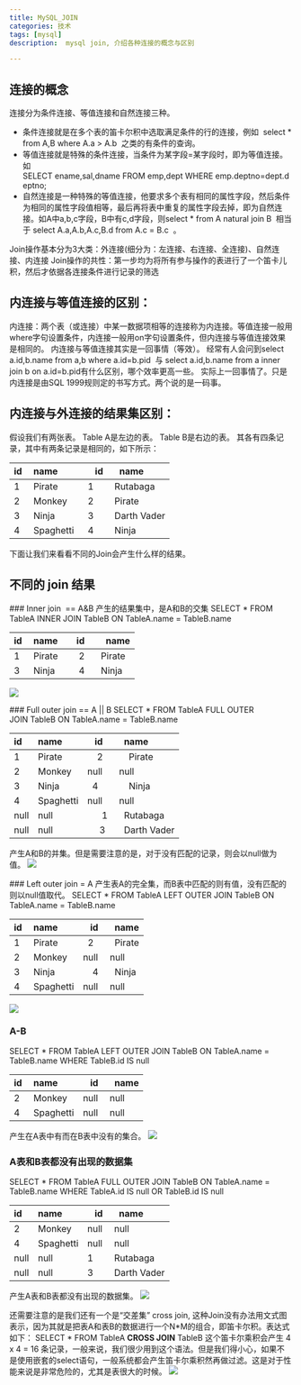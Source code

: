 ```yaml
---
title: MySQL_JOIN
categories: 技术
tags: [mysql]
description:  mysql join, 介绍各种连接的概念与区别

---
```


## 连接的概念
连接分为条件连接、等值连接和自然连接三种。
- 条件连接就是在多个表的笛卡尔积中选取满足条件的行的连接，例如  select * from A,B where A.a > A.b  之类的有条件的查询。
- 等值连接就是特殊的条件连接，当条件为某字段=某字段时，即为等值连接。如SELECT ename,sal,dname FROM emp,dept WHERE emp.deptno=dept.deptno;
- 自然连接是一种特殊的等值连接，他要求多个表有相同的属性字段，然后条件为相同的属性字段值相等，最后再将表中重复的属性字段去掉，即为自然连接。如A中a,b,c字段，B中有c,d字段，则select * from A natural join B  相当于 select A.a,A.b,A.c,B.d from A.c = B.c  。

Join操作基本分为3大类：外连接(细分为：左连接、右连接、全连接)、自然连接、内连接
Join操作的共性：第一步均为将所有参与操作的表进行了一个笛卡儿积，然后才依据各连接条件进行记录的筛选

## 内连接与等值连接的区别：
内连接：两个表（或连接）中某一数据项相等的连接称为内连接。等值连接一般用where字句设置条件，内连接一般用on字句设置条件，但内连接与等值连接效果是相同的。
内连接与等值连接其实是一回事情（等效）。
经常有人会问到select a.id,b.name from a,b where a.id=b.pid  与
select a.id,b.name from a inner join b on a.id=b.pid有什么区别，哪个效率更高一些。
实际上一回事情了。只是内连接是由SQL 1999规则定的书写方式。两个说的是一码事。

## 内连接与外连接的结果集区别：
假设我们有两张表。
Table A是左边的表。
Table B是右边的表。
其各有四条记录，其中有两条记录是相同的，如下所示：

|id | name  |   id  |  name|
|:----|:---|:----|:----|
|1 |Pirate        |1| Rutabaga|
|2 |Monkey    |2| Pirate|
|3 |Ninja         |3| Darth Vader|
|4 |Spaghetti  |4| Ninja|

下面让我们来看看不同的Join会产生什么样的结果。

## 不同的 join 结果

### Inner join  == A&B
产生的结果集中，是A和B的交集
SELECT * FROM TableA INNER JOIN TableB ON TableA.name = TableB.name

|id | name  |   id  |  name|
|:----|:---|:----|:----|
|1  |Pirate|    2   | Pirate|
|3  |Ninja |    4   | Ninja|
![](http://7xq67w.com1.z0.glb.clouddn.com/mysql%2Fmysql-join-and.png)

### Full outer join == A || B
SELECT * FROM TableA FULL OUTER JOIN TableB ON TableA.name = TableB.name

|id | name  |   id  |  name|
|:----|:---|:----|:----|
|1    |Pirate|    2|    Pirate|
|2    |Monkey| null| null|
|3    |Ninja   |   4|    Ninja|
|4    |Spaghetti| null| null|
|null |null |      1 |   Rutabaga|
|null |null |     3 |   Darth Vader|
产生A和B的并集。但是需要注意的是，对于没有匹配的记录，则会以null做为值。
![](http://7xq67w.com1.z0.glb.clouddn.com/mysql%2Fmysql-join-or.png)

### Left outer join = A
产生表A的完全集，而B表中匹配的则有值，没有匹配的则以null值取代。
SELECT * FROM TableA LEFT OUTER JOIN TableB ON TableA.name = TableB.name

|id | name  |   id  |  name|
|:----|:---|:----|:----|
|1  |Pirate  |  2  |  Pirate|
|2  |Monkey| null| null|
|3  |Ninja  |    4  |  Ninja|
|4  |Spaghetti| null |null|
![](http://7xq67w.com1.z0.glb.clouddn.com/mysql%2Fmysql-join-a-all.png)

### A-B
SELECT * FROM TableA LEFT OUTER JOIN TableB ON TableA.name = TableB.name WHERE TableB.id IS null

|id | name  |   id  |  name|
|:----|:---|:----|:----|
|2  |Monkey |null |null|
|4  |Spaghetti |null |null|
产生在A表中有而在B表中没有的集合。
![](http://7xq67w.com1.z0.glb.clouddn.com/mysql%2Fmysql-join-a-sub-b.png)

### A表和B表都没有出现的数据集
SELECT * FROM TableA FULL OUTER JOIN TableB ON TableA.name = TableB.name WHERE TableA.id IS null OR TableB.id IS null

|id | name  |   id  |  name|
|:----|:---|:----|:----|
|2    |Monkey |null |null|
|4    |Spaghetti |null |null|
|null |null       |1    |Rutabaga|
|null |null       |3    |Darth Vader|
产生A表和B表都没有出现的数据集。
![](http://7xq67w.com1.z0.glb.clouddn.com/mysql%2Fmysql-join-ab.png)

还需要注意的是我们还有一个是“交差集” cross join, 这种Join没有办法用文式图表示，因为其就是把表A和表B的数据进行一个N*M的组合，即笛卡尔积。表达式如下：
SELECT * FROM TableA **CROSS JOIN** TableB
这个笛卡尔乘积会产生 4 x 4 = 16 条记录，一般来说，我们很少用到这个语法。但是我们得小心，如果不是使用嵌套的select语句，一般系统都会产生笛卡尔乘积然再做过滤。这是对于性能来说是非常危险的，尤其是表很大的时候。
![](http://7xq67w.com1.z0.glb.clouddn.com/mysql%2Fmysql-join-total.jpg)